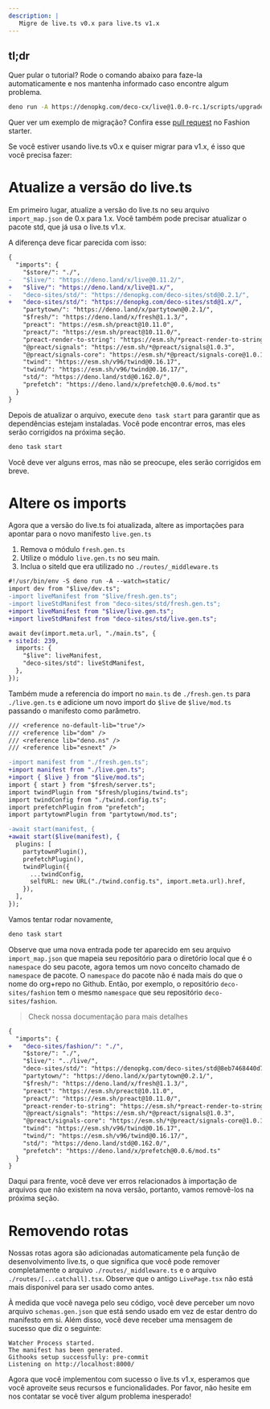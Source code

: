 ```yaml
---
description: |
   Migre de live.ts v0.x para live.ts v1.x
---
```


## tl;dr

Quer pular o tutorial? Rode o comando abaixo para faze-la automaticamente e nos
mantenha informado caso encontre algum problema.

```sh
deno run -A https://denopkg.com/deco-cx/live@1.0.0-rc.1/scripts/upgrade.ts
```

Quer ver um exemplo de migração? Confira esse
[pull request](https://github.com/deco-sites/fashion/pull/123) no Fashion
starter.

Se você estiver usando live.ts v0.x e quiser migrar para v1.x, é isso que você
precisa fazer:

# Atualize a versão do live.ts

Em primeiro lugar, atualize a versão do live.ts no seu arquivo `import_map.json`
de 0.x para 1.x. Você também pode precisar atualizar o pacote std, que já usa o
live.ts v1.x.

A diferença deve ficar parecida com isso:

```diff
{
  "imports": {
    "$store/": "./",
-   "$live/": "https://deno.land/x/live@0.11.2/",
+   "$live/": "https://deno.land/x/live@1.x/",
-   "deco-sites/std/": "https://denopkg.com/deco-sites/std@0.2.1/",
+   "deco-sites/std/": "https://denopkg.com/deco-sites/std@1.x/",
    "partytown/": "https://deno.land/x/partytown@0.2.1/",
    "$fresh/": "https://deno.land/x/fresh@1.1.3/",
    "preact": "https://esm.sh/preact@10.11.0",
    "preact/": "https://esm.sh/preact@10.11.0/",
    "preact-render-to-string": "https://esm.sh/*preact-render-to-string@5.2.4",
    "@preact/signals": "https://esm.sh/*@preact/signals@1.0.3",
    "@preact/signals-core": "https://esm.sh/*@preact/signals-core@1.0.1",
    "twind": "https://esm.sh/v96/twind@0.16.17",
    "twind/": "https://esm.sh/v96/twind@0.16.17/",
    "std/": "https://deno.land/std@0.162.0/",
    "prefetch": "https://deno.land/x/prefetch@0.0.6/mod.ts"
  }
}
```

Depois de atualizar o arquivo, execute `deno task start` para garantir que as
dependências estejam instaladas. Você pode encontrar erros, mas eles serão
corrigidos na próxima seção.

```sh
deno task start
```

Você deve ver alguns erros, mas não se preocupe, eles serão corrigidos em breve.

# Altere os imports

Agora que a versão do live.ts foi atualizada, altere as importações para apontar
para o novo manifesto `live.gen.ts`

1. Remova o módulo `fresh.gen.ts`
2. Utilize o módulo `live.gen.ts` no seu main.
3. Inclua o siteId que era utilizado no `./routes/_middleware.ts`

```diff
#!/usr/bin/env -S deno run -A --watch=static/
import dev from "$live/dev.ts";
-import liveManifest from "$live/fresh.gen.ts";
-import liveStdManifest from "deco-sites/std/fresh.gen.ts";
+import liveManifest from "$live/live.gen.ts";
+import liveStdManifest from "deco-sites/std/live.gen.ts";

await dev(import.meta.url, "./main.ts", {
+ siteId: 239,
  imports: {
    "$live": liveManifest,
    "deco-sites/std": liveStdManifest,
  },
});
```

Também mude a referencia do import no `main.ts` de `./fresh.gen.ts` para
`./live.gen.ts` e adicione um novo import do `$live` de `$live/mod.ts` passando
o manifesto como parâmetro.

```diff
/// <reference no-default-lib="true"/>
/// <reference lib="dom" />
/// <reference lib="deno.ns" />
/// <reference lib="esnext" />

-import manifest from "./fresh.gen.ts";
+import manifest from "./live.gen.ts";
+import { $live } from "$live/mod.ts";
import { start } from "$fresh/server.ts";
import twindPlugin from "$fresh/plugins/twind.ts";
import twindConfig from "./twind.config.ts";
import prefetchPlugin from "prefetch";
import partytownPlugin from "partytown/mod.ts";

-await start(manifest, {
+await start($live(manifest), {
  plugins: [
    partytownPlugin(),
    prefetchPlugin(),
    twindPlugin({
      ...twindConfig,
      selfURL: new URL("./twind.config.ts", import.meta.url).href,
    }),
  ],
});
```

Vamos tentar rodar novamente,

```sh
deno task start
```

Observe que uma nova entrada pode ter aparecido em seu arquivo `import_map.json`
que mapeia seu repositório para o diretório local que é o `namespace` do seu
pacote, agora temos um novo conceito chamado de `namespace` de pacote. O
`namespace` do pacote não é nada mais do que o nome do org+repo no Github.
Então, por exemplo, o repositório `deco-sites/fashion` tem o mesmo `namespace`
que seu repositório `deco-sites/fashion`.

> Check nossa documentação para mais detalhes

```diff
{
  "imports": {
+   "deco-sites/fashion/": "./",
    "$store/": "./",
    "$live/": "../live/",
    "deco-sites/std/": "https://denopkg.com/deco-sites/std@8eb7468440d77a1d8a32e71d81eb7f6ad976622a/",
    "partytown/": "https://deno.land/x/partytown@0.2.1/",
    "$fresh/": "https://deno.land/x/fresh@1.1.3/",
    "preact": "https://esm.sh/preact@10.11.0",
    "preact/": "https://esm.sh/preact@10.11.0/",
    "preact-render-to-string": "https://esm.sh/*preact-render-to-string@5.2.4",
    "@preact/signals": "https://esm.sh/*@preact/signals@1.0.3",
    "@preact/signals-core": "https://esm.sh/*@preact/signals-core@1.0.1",
    "twind": "https://esm.sh/v96/twind@0.16.17",
    "twind/": "https://esm.sh/v96/twind@0.16.17/",
    "std/": "https://deno.land/std@0.162.0/",
    "prefetch": "https://deno.land/x/prefetch@0.0.6/mod.ts"
  }
}
```

Daqui para frente, você deve ver erros relacionados à importação de arquivos que
não existem na nova versão, portanto, vamos removê-los na próxima seção.

# Removendo rotas

Nossas rotas agora são adicionadas automaticamente pela função de
desenvolvimento live.ts, o que significa que você pode remover completamente o
arquivo `./routes/_middleware.ts` e o arquivo `./routes/[...catchall].tsx`.
Observe que o antigo `LivePage.tsx` não está mais disponível para ser usado como
antes.

À medida que você navega pelo seu código, você deve perceber um novo arquivo
`schemas.gen.json` que está sendo usado em vez de estar dentro do manifesto em
si. Além disso, você deve receber uma mensagem de sucesso que diz o seguinte:

```
Watcher Process started.
The manifest has been generated.
Githooks setup successfully: pre-commit
Listening on http://localhost:8000/
```

Agora que você implementou com sucesso o live.ts v1.x, esperamos que você
aproveite seus recursos e funcionalidades. Por favor, não hesite em nos contatar
se você tiver algum problema inesperado!
